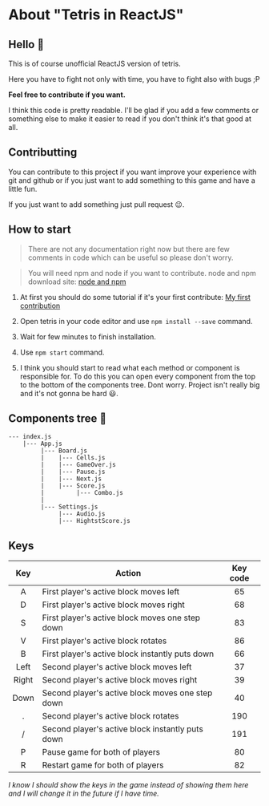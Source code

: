# About "Tetris in ReactJS"
## Hello :wave:

This is of course unofficial ReactJS version of tetris.

Here you have to fight not only with time, you have to fight also with bugs ;P

**Feel free to contribute if you want.**

I think this code is pretty readable.
I'll be glad if you add a few comments or something else to make it easier to read if you don't think it's that good at all.

## Contributting
You can contribute to this project if you want improve your experience with git and github or if you just want to add something to this game and have a little fun.

If you just want to add something just pull request :wink:.

## How to start
> There are not any documentation right now but there are few comments in code which can be useful so please don't worry.

> You will need npm and node if you want to contribute.
> node and npm download site: [node and npm](https://nodejs.org/en/download/)

1. At first you should do some tutorial if it's your first contribute: [My first contribution](https://github.com/firstcontributions/first-contributions)

2. Open tetris in your code editor and use `npm install --save` command.

3. Wait for few minutes to finish installation.

4. Use `npm start` command.

5. I think you should start to read what each method or component is responsible for.
To do this you can open every component from the top to the bottom of the components tree. Dont worry. Project isn't really big and it's not gonna be hard :smiley:.

## Components tree :deciduous_tree:

```
--- index.js
    |--- App.js
         |--- Board.js
         |    |--- Cells.js
         |    |--- GameOver.js
         |    |--- Pause.js
         |    |--- Next.js
         |    |--- Score.js
         |         |--- Combo.js
         |
         |--- Settings.js
              |--- Audio.js
              |--- HightstScore.js
```

## Keys
| Key     | Action                                               | Key code |
|:-------:|------------------------------------------------------|:--------:|
| A       | First player's active block moves left               | 65       |
| D       | First player's active block moves right              | 68       |
| S       | First player's active block moves one step down      | 83       |
| V       | First player's active block rotates                  | 86       |
| B       | First player's active block instantly puts down      | 66       |
| Left    | Second player's active block moves left              | 37       |
| Right   | Second player's active block moves right             | 39       |
| Down    | Second player's active block moves one step down     | 40       |
| .       | Second player's active block rotates                 | 190      |
| /       | Second player's active block instantly puts down     | 191      |
| P       | Pause game for both of players                       | 80       |
| R       | Restart game for both of players                     | 82       |

*I know I should show the keys in the game instead of showing them here and I will change it in the future if I have time.*